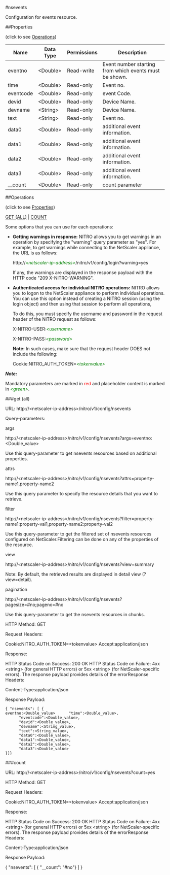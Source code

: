 #nsevents

Configuration for events resource.


##Properties 
<span>(click to see [Operations](#operations))</span>


<table><thead><tr><th>Name</th><th> Data Type</th><th> Permissions</th><th>Description</th></tr></thead><tbody><tr><td>eventno</td><td>&lt;Double></td><td>Read-write</td><td>Event number starting from which events must be shown.</td><tr><tr><td>time</td><td>&lt;Double></td><td>Read-only</td><td>Event no.</td><tr><tr><td>eventcode</td><td>&lt;Double></td><td>Read-only</td><td>event Code.</td><tr><tr><td>devid</td><td>&lt;Double></td><td>Read-only</td><td>Device Name.</td><tr><tr><td>devname</td><td>&lt;String></td><td>Read-only</td><td>Device Name.</td><tr><tr><td>text</td><td>&lt;String></td><td>Read-only</td><td>Event no.</td><tr><tr><td>data0</td><td>&lt;Double></td><td>Read-only</td><td>additional event information.</td><tr><tr><td>data1</td><td>&lt;Double></td><td>Read-only</td><td>additional event information.</td><tr><tr><td>data2</td><td>&lt;Double></td><td>Read-only</td><td>additional event information.</td><tr><tr><td>data3</td><td>&lt;Double></td><td>Read-only</td><td>additional event information.</td><tr><tr><td>__count</td><td>&lt;Double></td><td>Read-only</td><td>count parameter</td><tr></tbody></table>
##Operations 
<span>(click to see [Properties](#properties))</span>


[GET (ALL)](#get-(all)) | [COUNT](#count)


Some options that you can use for each operations:
<ul><li><p><b>Getting warnings in response:</b> NITRO allows you to get warnings in an operation by specifying the "warning" query parameter as "yes". For example, to get warnings while connecting to the NetScaler appliance, the URL is as follows:</p><p>http://<span style="color:green;font-style:italic;">&lt;netscaler-ip-address&gt;</span>/nitro/v1/config/login?warning=yes</p><p>If any, the warnings are displayed in the response payload with the HTTP code "209 X-NITRO-WARNING".</p></li><li><p><b>Authenticated access for individual NITRO operations:</b> NITRO allows you to logon to the NetScaler appliance to perform individual operations. You can use this option instead of creating a NITRO session (using the login object) and then using that session to perform all operations,</p><p>To do this, you must specify the username and password in the request header of the NITRO request as follows:</p><p>X-NITRO-USER:<span style="color:green;font-style:italic;">&lt;username&gt;</span></p><p>X-NITRO-PASS:<span style="color:green;font-style:italic;">&lt;password&gt;</span></p><p><b>Note:</b> In such cases, make sure that the request header DOES not include the following:</p><p>Cookie:NITRO_AUTH_TOKEN=<span style="color:green;font-style:italic;">&lt;tokenvalue&gt;</span></p></li></ul>



***Note:*** 
Mandatory parameters are marked in <span style="color:#FF0000;">red</span> and placeholder content is marked in <span style="color:green;font-style:italic">&lt;green&gt;</span>.

###get (all)



URL: http://&lt;netscaler-ip-address&gt;/nitro/v1/config/nsevents
Query-parameters:
args
http://&lt;netscaler-ip-address&gt;/nitro/v1/config/nsevents?args=eventno:&lt;Double_value&gt;
Use this query-parameter to get nsevents resources based on additional properties.


attrs
http://&lt;netscaler-ip-address&gt;/nitro/v1/config/nsevents?attrs=property-name1,property-name2
Use this query parameter to specify the resource details that you want to retrieve.


filter
http://&lt;netscaler-ip-address&gt;/nitro/v1/config/nsevents?filter=property-name1:property-val1,property-name2:property-val2
Use this query-parameter to get the filtered set of nsevents resources configured on NetScaler.Filtering can be done on any of the properties of the resource.


view
http://&lt;netscaler-ip-address&gt;/nitro/v1/config/nsevents?view=summary
Note: By default, the retrieved results are displayed in detail view (?view=detail).


pagination
http://&lt;netscaler-ip-address&gt;/nitro/v1/config/nsevents?pagesize=#no;pageno=#no
Use this query-parameter to get the nsevents resources in chunks.



HTTP Method: GET
Request Headers:

Cookie:NITRO_AUTH_TOKEN=&lt;tokenvalue&gt;Accept:application/json

Response:
HTTP Status Code on Success: 200 OKHTTP Status Code on Failure: 4xx &lt;string&gt; (for general HTTP errors) or 5xx &lt;string&gt; (for NetScaler-specific errors). The response payload provides details of the errorResponse Headers:

Content-Type:application/json

Response Payload: ```{ "nsevents": [ {eventno:<Double_value>      "time":<Double_value>,      "eventcode":<Double_value>,      "devid":<Double_value>,      "devname":<String_value>,      "text":<String_value>,      "data0":<Double_value>,      "data1":<Double_value>,      "data2":<Double_value>,      "data3":<Double_value>}]}```



###count



URL: http://&lt;netscaler-ip-address&gt;/nitro/v1/config/nsevents?count=yes
HTTP Method: GET
Request Headers:

Cookie:NITRO_AUTH_TOKEN=&lt;tokenvalue&gt;Accept:application/json

Response:
HTTP Status Code on Success: 200 OKHTTP Status Code on Failure: 4xx &lt;string&gt; (for general HTTP errors) or 5xx &lt;string&gt; (for NetScaler-specific errors). The response payload provides details of the errorResponse Headers:

Content-Type:application/json

Response Payload: 
{ "nsevents": [ { "__count": "#no"} ] }


